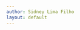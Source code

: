 ```yaml
---
author: Sidney Lima Filho
layout: default
---
```



<div class="post-wall" data-bind="template: { if: items().length > 0, name: getTemplate, foreach: items }"></div>

<div id="postTemplate" style="display:none">
    <div class="widget" data-bind="attr:{'style': 'background-image:url('+ item.image +');'}">
        <a data-bind="attr:{'href': item.url}">
            <resume>
                <!-- <time>
                    <day data-bind="text: moment(date).format('DD')"></day>
                    <month data-bind="text: moment(date).format('MM')"></month>
                    <year data-bind="text: moment(date).format('YYYY')"></year>
                </time> -->
                <div class="title" data-bind="text: item.title"></div>
                
                <small class="excerpt" data-bind="text: item.excerpt.split(/(\.|\?)/)[0]"></small>                
            </resume>
        </a>
        <a target="_blank" class="socialButton feed" data-bind="attr:{href: $root.user[type].getUrl(), title: $root.user[type].title}"></a>
    </div>
</div>

<div id="videoTemplate" style="display:none">
    <div class="widget" data-bind="click:$root.user.youtube.click, attr:{style:'background-image:url('+ item.thumbnail.hqDefault +');'}">        
        <!-- <iframe width="600" height="300" frameborder="0" allowfullscreen="yes" ></iframe> 
        <img width="300" data-bind="attr:{src: item.thumbnail.hqDefault, title: item.title}" /> -->
        <a href="javascript:;">
            <resume>
                <!-- <time>
                    <day data-bind="text: moment(date).format('DD')"></day>
                    <month data-bind="text: moment(date).format('MM')"></month>
                    <year data-bind="text: moment(date).format('YYYY')"></year>
                </time> -->
                <div class="title" data-bind="text: item.title"></div>  
                <small class="excerpt" data-bind="text: item.description.split(/(\.|\?)/)[0]"></small>                          
            </resume>
        </a>
        <a target="_blank" class="socialButton youtube" data-bind="attr:{href: $root.user.youtube.getUrl(), title: $root.user.youtube.title}"></a>       
    </div>
</div>

<div id="tweetTemplate" style="display:none">
    <div class="widget twitter">
        <a href="javascript:;">
            <table><tr><td data-bind="text: item.text" style="text-align: center; padding: 20px;"></td></tr></table>
             <resume>
                <!-- <time>
                    <day data-bind="text: moment(date).format('DD')"></day>
                    <month data-bind="text: moment(date).format('MM')"></month>
                    <year data-bind="text: moment(date).format('YYYY')"></year>
                </time> -->
                <div class="title" data-bind="text: type">Últimas do Twitter</div>                                        
            </resume>
        </a>
        
        <a target="_blank" class="socialButton twitter" data-bind="attr:{href: $root.user.twitter.getUrl(), title: $root.user.twitter.title}"></a>
    </div>


</div>

<div id="bookmarkTemplate" style="display:none">
    <div class="widget">
        <a data-bind="attr:{href: item.url}">
            <resume>
                <b data-bind="text: item.title"></b>
                <small data-bind="text: moment(date).format('DD/MM/YYYY')"></small>                           
            </resume>
        </a>
        <a target="_blank" data-bind="attr:{class: 'button ' + type, href: $root.user[type].getUrl(), title: $root.user[type].title}"></a>
    </div>
</div>

<div id="slideTemplate" style="display:none">
    <div class="widget" data-bind="click:$root.user.slideshare.click, attr:{style:'background-image:url('+ $root.user[type].getImageUrl(item.mediaGroups[0].contents[0].thumbnails[0].url) +');'}">        
        <!-- <iframe width="600" height="300" frameborder="0" allowfullscreen="yes" ></iframe> 
        <img width="300" data-bind="attr:{src: item.thumbnail.hqDefault, title: item.title}" /> -->
        <a href="javascript:;">
            <resume>
               <!--  <time>
                    <day data-bind="text: moment(date).format('DD')"></day>
                    <month data-bind="text: moment(date).format('MM')"></month>
                    <year data-bind="text: moment(date).format('YYYY')"></year>
                </time> -->
                <div class="title" data-bind="text: item.title"></div>     
                <small class="excerpt" data-bind="text: item.mediaGroups[0].contents[0].description.split(/(\.|\?)/)[0]"></small>                                             
            </resume>
        </a>
        <a target="_blank" class="socialButton slideshare" data-bind="attr:{href: $root.user[type].getUrl(), title: $root.user[type].title}"></a>       
    </div>
</div>



<script type="text/javascript">    
    function ViewModel(user) {  
        /* Constructor */ 
        var $this = this;     
        this.user = user;
        user.items = this.items = ko.observableArray();

        /* Methods */
        this.getTemplate = function(item) {
            return item.template;
        }

        this.initialize = function(node) {
            var it = this;                                              

            google.load("feeds", "1");            
            google.setOnLoadCallback(function () {                     
                it.user.feed.loadItems(it.loaded);
                it.user.youtube.loadItems(it.loaded);
                //it.user.twitter.loadItems(it.loaded); 
                it.user.slideshare.loadItems(it.loaded); 
            });
                
            ko.applyBindings(it, node);           
        };  

        this.sourcesCount = 0;

        this.loaded = function(){            
            if (++$this.sourcesCount < 3) return;

            $this.items.sort(function(a,b){ 
                // 1 = swap b <- a, -1 = keep same
                return a.date < b.date ? 1 : -1; // DESC 
            });
        }
    }

    (vm = new ViewModel(User)).initialize($(".post-wall").get(0)); 
    
</script>

